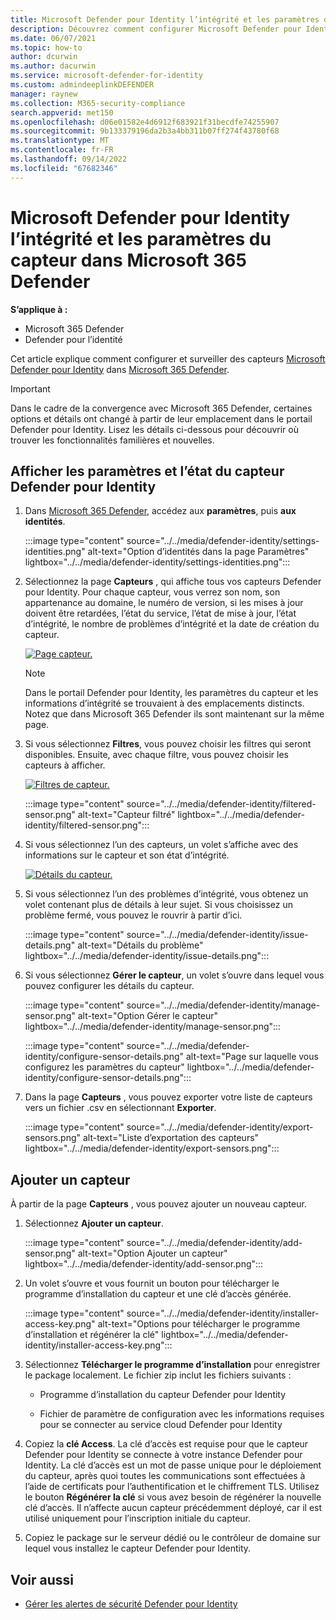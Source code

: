 ```yaml
---
title: Microsoft Defender pour Identity l’intégrité et les paramètres du capteur dans Microsoft 365 Defender
description: Découvrez comment configurer Microsoft Defender pour Identity capteurs et surveiller leur intégrité dans Microsoft 365 Defender
ms.date: 06/07/2021
ms.topic: how-to
author: dcurwin
ms.author: dacurwin
ms.service: microsoft-defender-for-identity
ms.custom: admindeeplinkDEFENDER
manager: raynew
ms.collection: M365-security-compliance
search.appverid: met150
ms.openlocfilehash: d06e01582e4d6912f683921f31becdfe74255907
ms.sourcegitcommit: 9b133379196da2b3a4bb311b07ff274f43780f68
ms.translationtype: MT
ms.contentlocale: fr-FR
ms.lasthandoff: 09/14/2022
ms.locfileid: "67682346"
---
```

# <a name="microsoft-defender-for-identity-sensor-health-and-settings-in-microsoft-365-defender"></a>Microsoft Defender pour Identity l’intégrité et les paramètres du capteur dans Microsoft 365 Defender

**S’applique à :**

- Microsoft 365 Defender
- Defender pour l’identité

Cet article explique comment configurer et surveiller des capteurs [Microsoft Defender pour Identity](/defender-for-identity) dans [Microsoft 365 Defender](/microsoft-365/security/defender/overview-security-center).

>[!IMPORTANT]
>Dans le cadre de la convergence avec Microsoft 365 Defender, certaines options et détails ont changé à partir de leur emplacement dans le portail Defender pour Identity. Lisez les détails ci-dessous pour découvrir où trouver les fonctionnalités familières et nouvelles.

## <a name="view-defender-for-identity-sensor-settings-and-status"></a>Afficher les paramètres et l’état du capteur Defender pour Identity

1. Dans <a href="https://go.microsoft.com/fwlink/p/?linkid=2077139" target="_blank">Microsoft 365 Defender</a>, accédez aux **paramètres**, puis **aux identités**.

   :::image type="content" source="../../media/defender-identity/settings-identities.png" alt-text="Option d’identités dans la page Paramètres" lightbox="../../media/defender-identity/settings-identities.png":::

1. Sélectionnez la page **Capteurs** , qui affiche tous vos capteurs Defender pour Identity. Pour chaque capteur, vous verrez son nom, son appartenance au domaine, le numéro de version, si les mises à jour doivent être retardées, l’état du service, l’état de mise à jour, l’état d’intégrité, le nombre de problèmes d’intégrité et la date de création du capteur.

    [![Page capteur.](../../media/defender-identity/sensor-page.png)](../../media/defender-identity/sensor-page.png#lightbox)

    >[!NOTE]
    >Dans le portail Defender pour Identity, les paramètres du capteur et les informations d’intégrité se trouvaient à des emplacements distincts. Notez que dans Microsoft 365 Defender ils sont maintenant sur la même page.

1. Si vous sélectionnez **Filtres**, vous pouvez choisir les filtres qui seront disponibles. Ensuite, avec chaque filtre, vous pouvez choisir les capteurs à afficher.

    [![Filtres de capteur.](../../media/defender-identity/sensor-filters.png)](../../media/defender-identity/sensor-filters.png#lightbox)

    :::image type="content" source="../../media/defender-identity/filtered-sensor.png" alt-text="Capteur filtré" lightbox="../../media/defender-identity/filtered-sensor.png":::

1. Si vous sélectionnez l’un des capteurs, un volet s’affiche avec des informations sur le capteur et son état d’intégrité.

    [![Détails du capteur.](../../media/defender-identity/sensor-details.png)](../../media/defender-identity/sensor-details.png#lightbox)

1. Si vous sélectionnez l’un des problèmes d’intégrité, vous obtenez un volet contenant plus de détails à leur sujet. Si vous choisissez un problème fermé, vous pouvez le rouvrir à partir d’ici.

   :::image type="content" source="../../media/defender-identity/issue-details.png" alt-text="Détails du problème" lightbox="../../media/defender-identity/issue-details.png":::
    

1. Si vous sélectionnez **Gérer le capteur**, un volet s’ouvre dans lequel vous pouvez configurer les détails du capteur.

   :::image type="content" source="../../media/defender-identity/manage-sensor.png" alt-text="Option Gérer le capteur" lightbox="../../media/defender-identity/manage-sensor.png":::

   :::image type="content" source="../../media/defender-identity/configure-sensor-details.png" alt-text="Page sur laquelle vous configurez les paramètres du capteur" lightbox="../../media/defender-identity/configure-sensor-details.png":::

1. Dans la page **Capteurs** , vous pouvez exporter votre liste de capteurs vers un fichier .csv en sélectionnant **Exporter**.

   :::image type="content" source="../../media/defender-identity/export-sensors.png" alt-text="Liste d’exportation des capteurs" lightbox="../../media/defender-identity/export-sensors.png":::

## <a name="add-a-sensor"></a>Ajouter un capteur

À partir de la page **Capteurs** , vous pouvez ajouter un nouveau capteur.

1. Sélectionnez **Ajouter un capteur**.

   :::image type="content" source="../../media/defender-identity/add-sensor.png" alt-text="Option Ajouter un capteur" lightbox="../../media/defender-identity/add-sensor.png":::

1. Un volet s’ouvre et vous fournit un bouton pour télécharger le programme d’installation du capteur et une clé d’accès générée.

   :::image type="content" source="../../media/defender-identity/installer-access-key.png" alt-text="Options pour télécharger le programme d’installation et régénérer la clé" lightbox="../../media/defender-identity/installer-access-key.png":::

1. Sélectionnez **Télécharger le programme d’installation** pour enregistrer le package localement. Le fichier zip inclut les fichiers suivants :

    - Programme d’installation du capteur Defender pour Identity

    - Fichier de paramètre de configuration avec les informations requises pour se connecter au service cloud Defender pour Identity

1. Copiez la **clé Access**. La clé d’accès est requise pour que le capteur Defender pour Identity se connecte à votre instance Defender pour Identity. La clé d’accès est un mot de passe unique pour le déploiement du capteur, après quoi toutes les communications sont effectuées à l’aide de certificats pour l’authentification et le chiffrement TLS. Utilisez le bouton **Régénérer la clé** si vous avez besoin de régénérer la nouvelle clé d’accès. Il n’affecte aucun capteur précédemment déployé, car il est utilisé uniquement pour l’inscription initiale du capteur.

1. Copiez le package sur le serveur dédié ou le contrôleur de domaine sur lequel vous installez le capteur Defender pour Identity.

## <a name="see-also"></a>Voir aussi

- [Gérer les alertes de sécurité Defender pour Identity](manage-security-alerts.md)

